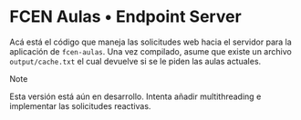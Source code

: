 # FCEN Aulas • Endpoint Server

Acá está el código que maneja las solicitudes web hacia el servidor para la aplicación de `fcen-aulas`.
Una vez compilado, asume que existe un archivo `output/cache.txt` el cual devuelve si se le piden las aulas actuales.

> [!NOTE]
> Esta versión está aún en desarrollo.
> Intenta añadir multithreading e implementar
> las solicitudes reactivas.
